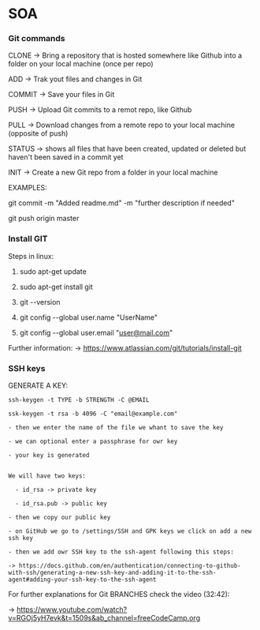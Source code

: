 
# SOA

### Git commands
CLONE -> Bring a repository that is hosted somewhere like Github into a folder on your local machine (once per repo)

ADD -> Trak yout files and changes in Git

COMMIT -> Save your files in Git

PUSH -> Upload Git commits to a remot repo, like Github

PULL -> Download changes from a remote repo to your local machine (opposite of push)

STATUS -> shows all files that have been created, updated or deleted but haven't been saved in a commit yet

INIT -> Create a new Git repo from a folder in your local machine


EXAMPLES:

  git commit -m "Added readme.md" -m "further description if needed"
  
  git push origin master

### Install GIT

Steps in linux:

1) sudo apt-get update  

2) sudo apt-get install git  

3) git --version

4) git config --global user.name "UserName"

5) git config --global user.email "user@mail.com"

Further information:
-> https://www.atlassian.com/git/tutorials/install-git

### SSH keys

GENERATE A KEY: 

    ssh-keygen -t TYPE -b STRENGTH -C @EMAIL
    
    ssk-keygen -t rsa -b 4096 -C "email@example.com"

    - then we enter the name of the file we whant to save the key
    
    - we can optional enter a passphrase for owr key
    
    - your key is generated
    

    We will have two keys: 
    
      - id_rsa -> private key
      
      - id_rsa.pub -> public key

    - then we copy our public key
    
    - on GitHub we go to /settings/SSH and GPK keys we click on add a new ssh key
    
    - then we add owr SSH key to the ssh-agent following this steps:
    
    -> https://docs.github.com/en/authentication/connecting-to-github-with-ssh/generating-a-new-ssh-key-and-adding-it-to-the-ssh-agent#adding-your-ssh-key-to-the-ssh-agent 


For further explanations for Git BRANCHES check the video (32:42):

-> https://www.youtube.com/watch?v=RGOj5yH7evk&t=1509s&ab_channel=freeCodeCamp.org
